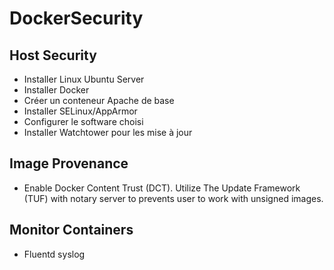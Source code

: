 # DockerSecurity
## Host Security
* Installer Linux Ubuntu Server
* Installer Docker
* Créer un conteneur Apache de base
* Installer SELinux/AppArmor
* Configurer le software choisi
* Installer Watchtower pour les mise à jour
## Image Provenance
* Enable Docker Content Trust (DCT). Utilize The Update Framework (TUF) with notary server to prevents user to work with unsigned images.
## Monitor Containers
* Fluentd syslog
